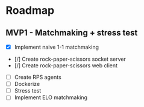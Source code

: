 # Roadmap
## MVP1 - Matchmaking + stress test
- [x] Implement naive 1-1 matchmaking
- [/] Create rock-paper-scissors socket server
- [/] Create rock-paper-scissors web client
- [ ] Create RPS agents
- [ ] Dockerize
- [ ] Stress test
- [ ] Implement ELO matchmaking
